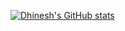 [![Dhinesh's GitHub stats](https://github-readme-stats.vercel.app/api/top-langs?username=dhineshp565&hide=html,scss,stylus,blade,jupyter%20notebook,python,css,shell,batchfile,dockerfile,typescript&theme=algolia&show_icons=true)](https://github.com/dhineshp565)

